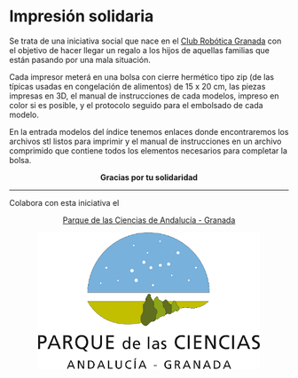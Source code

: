 # Impresión solidaria

Se trata de una iniciativa social que nace en el [Club Robótica Granada](https://clubroboticagranada.github.io/) con el objetivo de hacer llegar un regalo a los hijos de aquellas familias que están pasando por una mala situación.

Cada impresor meterá en una bolsa con cierre hermético tipo zip (de las típicas usadas en congelación de alimentos) de 15 x 20 cm, las piezas impresas en 3D, el manual de instrucciones de cada modelos, impreso en color si es posible, y el protocolo seguido para el embolsado de cada modelo.

En la entrada modelos del índice tenemos enlaces donde encontraremos los archivos stl listos para imprimir y el manual de instrucciones en un archivo comprimido que contiene todos los elementos necesarios para completar la bolsa.

<center>

**Gracias por tu solidaridad**

</center>

***

Colabora con esta iniciativa el

<center>

[Parque de las Ciencias de Andalucía - Granada](https://www.parqueciencias.com/parqueciencias/)

![Parque de las Ciencias de Andalucía - Granada](img/logo-pc.png)

</center>
